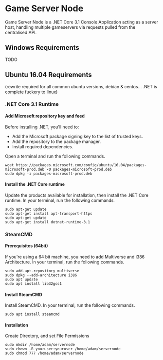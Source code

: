 # Game Server Node

Game Server Node is a .NET Core 3.1 Console Application acting as a server host, handling multiple gameservers via requests pulled from the centralised API.

## Windows Requirements

TODO

## Ubuntu 16.04 Requirements
(rewrite required for all common ubuntu versions, debian & centos... .NET is complete fuckery to linux)

### .NET Core 3.1 Runtime

#### Add Microsoft repository key and feed
Before installing .NET, you'll need to:

* Add the Microsoft package signing key to the list of trusted keys.
* Add the repository to the package manager.
* Install required dependencies.

Open a terminal and run the following commands.

```
wget https://packages.microsoft.com/config/ubuntu/16.04/packages-microsoft-prod.deb -O packages-microsoft-prod.deb
sudo dpkg -i packages-microsoft-prod.deb
```

#### Install the .NET Core runtime
Update the products available for installation, then install the .NET Core runtime. In your terminal, run the following commands.

```
sudo apt-get update
sudo apt-get install apt-transport-https
sudo apt-get update
sudo apt-get install dotnet-runtime-3.1
```

### SteamCMD

#### Prerequisites (64bit)

If you're using a 64 bit machine, you need to add Multiverse and i386 Architecture. In your terminal, run the following commands.

```
sudo add-apt-repository multiverse
sudo dpkg --add-architecture i386
sudo apt update
sudo apt install lib32gcc1
```

#### Install SteamCMD 

Install SteamCMD. In your terminal, run the following commands.

```
sudo apt install steamcmd
```

#### Installation

Create Directory, and set File Permissions

```
sudo mkdir /home/adam/servernode
sudo chown -R youruser:youruser /home/adam/servernode
sudo chmod 777 /home/adam/servernode
```
